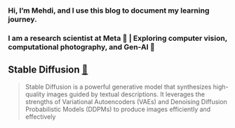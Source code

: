  
### Hi, I’m Mehdi, and I use this blog to document my learning journey. 
### I am a research scientist at Meta 🧠 | Exploring computer vision, computational photography, and Gen-AI 🚀






## Stable Diffusion [🔗](posts/StableDiffusion.md) 
> Stable Diffusion is a powerful generative model that synthesizes high-quality images guided by textual descriptions. It leverages the strengths of Variational Autoencoders (VAEs) and Denoising Diffusion Probabilistic Models (DDPMs) to produce images efficiently and effectively

